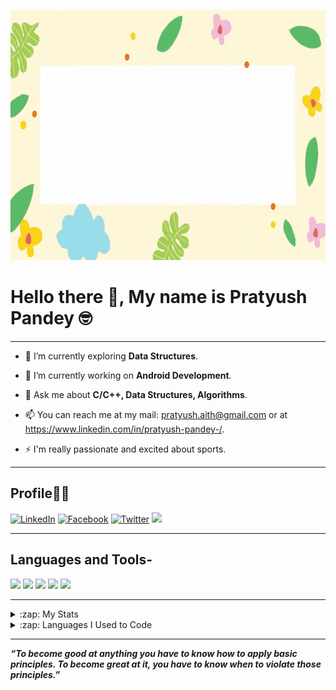 
<p align="center">
 <img  width="800" height="400" src="https://github.com/Back-Log/Back-Log/blob/main/social/me.gif.gif">
</p>


# Hello there 👋, My name is Pratyush Pandey 🤓

---

- 🔭 I’m currently exploring **Data Structures**.

- 🌱 I’m currently working on **Android Development**.

- 💬 Ask me about **C/C++, Data Structures, Algorithms**.

- 📫 You can reach me at my mail: pratyush.aith@gmail.com or at https://www.linkedin.com/in/pratyush-pandey-/.

- ⚡ I'm really passionate and excited about sports.

---


## Profile🤝🏻

[![LinkedIn](https://img.shields.io/badge/LinkedIn-0077B5?style=for-the-badge&logo=linkedin&logoColor=white)](https://www.linkedin.com/in/pratyush-pandey-/)
[![Facebook](https://img.shields.io/badge/Facebook-1877F2?style=for-the-badge&logo=facebook&logoColor=white)](https://www.facebook.com/pratyush.pandey.549436/)
[![Twitter](https://img.shields.io/badge/Twitter-1DA1F2?style=for-the-badge&logo=twitter&logoColor=white)](https://twitter.com/Pratyush2241)
[<img src="https://img.shields.io/badge/-Hackerrank-2EC866?style=for-the-badge&logo=HackerRank&logoColor=white">](https://www.hackerrank.com/pratyushnasa)

---

## Languages and Tools-

<p align="left">
 <img src="https://img.shields.io/badge/python%20-%2314354C.svg?&style=for-the-badge&logo=python&logoColor=white"/> <img src="https://img.shields.io/badge/c++%20-%2300599C.svg?&style=for-the-badge&logo=c%2B%2B&ogoColor=white"/> <img src="https://img.shields.io/badge/git%20-%23F05033.svg?&style=for-the-badge&logo=git&logoColor=white"/> <img src="https://img.shields.io/badge/github%20-%23121011.svg?&style=for-the-badge&logo=github&logoColor=white"/>
 <img src="https://img.shields.io/badge/c%20-%2300599C.svg?&style=for-the-badge&logo=c&logoColor=white">
</p>

---

<details>
  <summary>:zap: My Stats</summary>
  <img src="https://github-readme-stats.vercel.app/api?username=Back-Log&show_icons=true&theme=radical" alt="Back-Log" />

</details>

<details>
  <summary>:zap: Languages I Used to Code</summary>
  <img src="https://github-readme-stats.vercel.app/api/top-langs?username=Back-Log&show_icons=true&theme=radical&layout=compact" alt="Back-Log" />
</details>

---
<em><b>“To become good at anything you have to know how to apply basic principles. To become great at it, you have to know when to violate those principles.”</b></em>
<br/>
